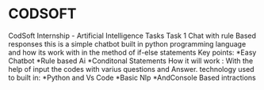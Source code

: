 # CODSOFT
CodSoft Internship - Artificial Intelligence Tasks
Task 1 Chat with rule Based responses
this is a simple chatbot built in python programming language and how its work with in the method of if-else statements 
Key points:
*Easy Chatbot 
*Rule based Ai
*Conditonal Statements
How it will work :
With the help of input the codes with varius questions and Answer.
technology used to built in:
*Python and Vs Code
*Basic Nlp
*AndConsole Based intractions
